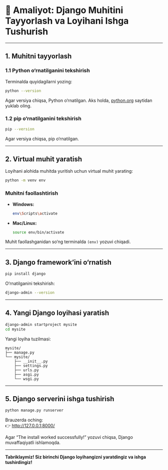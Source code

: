 # 🧪 Amaliyot: Django Muhitini Tayyorlash va Loyihani Ishga Tushurish

---

## 1. Muhitni tayyorlash

### 1.1 Python o‘rnatilganini tekshirish

Terminalda quyidagilarni yozing:

```bash
python --version
```
Agar versiya chiqsa, Python o‘rnatilgan. Aks holda, [python.org](https://www.python.org/) saytidan yuklab oling.

### 1.2 pip o‘rnatilganini tekshirish

```bash
pip --version
```
Agar versiya chiqsa, pip o‘rnatilgan.

---

## 2. Virtual muhit yaratish

Loyihani alohida muhitda yuritish uchun virtual muhit yarating:

```bash
python -m venv env
```

### Muhitni faollashtirish

- **Windows:**
  ```bash
  env\Scripts\activate
  ```
- **Mac/Linux:**
  ```bash
  source env/bin/activate
  ```

Muhit faollashganidan so‘ng terminalda `(env)` yozuvi chiqadi.

---

## 3. Django framework’ini o‘rnatish

```bash
pip install django
```

O‘rnatilganini tekshirish:

```bash
django-admin --version
```

---

## 4. Yangi Django loyihasi yaratish

```bash
django-admin startproject mysite
cd mysite
```

Yangi loyiha tuzilmasi:

```
mysite/
├── manage.py
└── mysite/
    ├── __init__.py
    ├── settings.py
    ├── urls.py
    ├── asgi.py
    └── wsgi.py
```

---

## 5. Django serverini ishga tushirish

```bash
python manage.py runserver
```

Brauzerda oching:  
👉 http://127.0.0.1:8000/

Agar “The install worked successfully!” yozuvi chiqsa, Django muvaffaqiyatli ishlamoqda.

---

**Tabriklaymiz! Siz birinchi Django loyihangizni yaratdingiz va ishga tushirdingiz!**